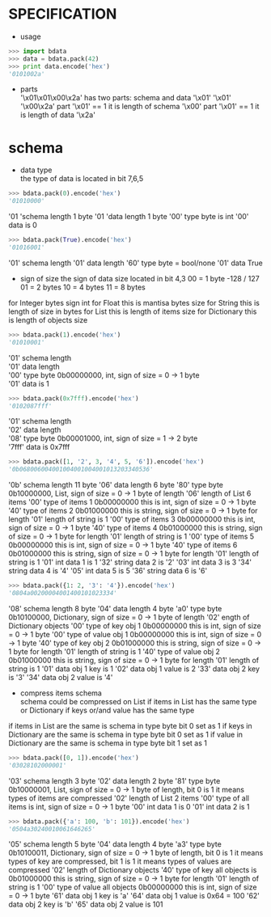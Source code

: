 # SPECIFICATION
- usage  
```python
>>> import bdata
>>> data = bdata.pack(42)
>>> print data.encode('hex')
'0101002a'
```

- parts  
'\x01\x01\x00\x2a' has two parts: schema and data
'\x01' '\x01' '\x00\x2a'
part '\x01' == 1 it is length of schema '\x00'
part '\x01' == 1 it is length of data '\x2a'

# schema
- data type  
the type of data is located in bit 7,6,5

```python
>>> bdata.pack(0).encode('hex')
'01010000'
```
'01 'schema length 1 byte
'01 'data length 1 byte
'00' type byte is int
'00' data is 0

```python
>>> bdata.pack(True).encode('hex')
'01016001'
```
'01' schema length
'01' data length
'60' type byte = bool/none
'01' data True

- sign of size
the sign of data size located in bit 4,3
00 = 1 byte -128 / 127
01 = 2 bytes
10 = 4 bytes
11 = 8 bytes

for Integer bytes sign int
for Float this is mantisa bytes size
for String this is length of size in bytes
for List this is length of items size
for Dictionary this is length of objects size

```python
>>> bdata.pack(1).encode('hex')
'01010001'
```
'01' schema length                                                              
'01' data length                                                                
'00' type byte 0b00000000, int, sign of size = 0 -> 1 byte                                                      
'01' data is 1

```python
>>> bdata.pack(0x7fff).encode('hex')
'0102087fff'
```
'01' schema length                                                              
'02' data length                                                                
'08' type byte 0b00001000, int, sign of size = 1 -> 2 byte                                                      
'7fff' data is 0x7fff

```python
>>> bdata.pack([1, '2', 3, '4', 5, '6']).encode('hex')
'0b068006004001004001004001013203340536'
```
'0b' schema length 11 byte
'06' data length 6 byte
'80' type byte 0b10000000, List, sign of size = 0 -> 1 byte of length
'06' length of List 6 items
'00' type of items 1 0b00000000 this is int, sign of size = 0 -> 1 byte
'40' type of items 2 0b01000000 this is string, sign of size = 0 -> 1 byte for length
'01' length of string is 1
'00' type of items 3 0b00000000 this is int, sign of size = 0 -> 1 byte
'40' type of items 4 0b01000000 this is string, sign of size = 0 -> 1 byte for length
'01' length of string is 1
'00' type of items 5 0b00000000 this is int, sign of size = 0 -> 1 byte
'40' type of items 6 0b01000000 this is string, sign of size = 0 -> 1 byte for length
'01' length of string is 1
'01' int data 1 is 1
'32' string data 2 is '2'
'03' int data 3 is 3
'34' string data 4 is '4'
'05' int data 5 is 5
'36' string data 6 is '6'

```python
>>> bdata.pack({1: 2, '3': '4'}).encode('hex')
'0804a00200004001400101023334'
```
'08' schema length 8 byte
'04' data length 4 byte
'a0' type byte 0b10100000, Dictionary, sign of size = 0 -> 1 byte of length
'02' ength of Dictionary objects
'00' type of key obj 1 0b00000000 this is int, sign of size = 0 -> 1 byte
'00' type of value obj 1 0b00000000 this is int, sign of size = 0 -> 1 byte
'40' type of key obj 2 0b01000000 this is string, sign of size = 0 -> 1 byte for length
'01' length of string is 1
'40' type of value obj 2 0b01000000 this is string, sign of size = 0 -> 1 byte for length
'01' length of string is 1
'01' data obj 1 key is 1
'02' data obj 1 value is 2
'33' data obj 2 key is '3'
'34' data obj 2 value is '4'

- compress items schema  
schema could be compressed on List if items in List has the same type
or Dictionary if keys or/and value has the same type

if items in List are the same is schema in type byte bit 0 set as 1
if keys in Dictionary are the same is schema in type byte bit 0 set as 1
if value in Dictionary are the same is schema in type byte bit 1 set as 1

```python
>>> bdata.pack([0, 1]).encode('hex')
'03028102000001'
```
'03' schema length 3 byte
'02' data length 2 byte
'81' type byte 0b10000001, List, sign of size = 0 -> 1 byte of length, bit 0 is 1 it means types of items are compressed
'02' length of List 2 items
'00' type of all items is int, sign of size = 0 -> 1 byte
'00' int data 1 is 0
'01' int data 2 is 1

```python
>>> bdata.pack({'a': 100, 'b': 101}).encode('hex')
'0504a30240010061646265'
```
'05' schema length 5 byte
'04' data length 4 byte
'a3' type byte 0b10100011, Dictionary, sign of size = 0 -> 1 byte of length, bit 0 is 1 it means types of key are compressed, bit 1 is 1 it means types of values are compressed
'02' length of Dictionary objects
'40' type of key all objects is 0b01000000 this is string, sign of size = 0 -> 1 byte for length
'01' length of string is 1
'00' type of value all objects 0b00000000 this is int, sign of size = 0 -> 1 byte
'61' data obj 1 key is 'a'
'64' data obj 1 value is 0x64 = 100
'62' data obj 2 key is 'b'
'65' data obj 2 value is 101
